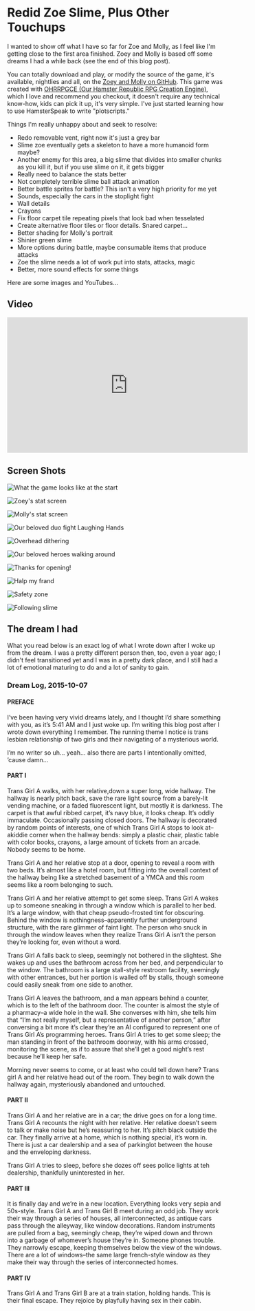 # Redid Zoe Slime, Plus Other Touchups

I wanted to show off what I have so far for Zoe and Molly, as I feel
like I'm getting close to the first area finished. Zoey and Molly is
based off some dreams I had a while back (see the end of this blog post).

You can totally download and play, or modify the source of the game, it's
available, nightlies and all, on the
<a href="https://github.com/lily-seabreeze/zoe-and-molly">Zoey and Molly
on GitHub</a>. This game was created with <a href="http://rpg.hamsterrepublic.com/ohrrpgce/Main_Page">OHRRPGCE (Our Hamster Republic RPG Creation Engine)</a>,
which I love and recommend you checkout,
it doesn't require any technical know-how, kids can pick it up, it's very
simple. I've just started learning how to use HamsterSpeak to write "plotscripts."

Things I'm really unhappy about and seek to resolve:

  * Redo removable vent, right now it's just a grey bar
  * Slime zoe eventually gets a skeleton to have a more humanoid form maybe?
  * Another enemy for this area, a big slime that divides into smaller chunks
    as you kill it, but if you use slime on it, it gets bigger
  * Really need to balance the stats better
  * Not completely terrible slime ball attack animation
  * Better battle sprites for battle? This isn't a very high priority for me yet
  * Sounds, especially the cars in the stoplight fight
  * Wall details
  * Crayons
  * Fix floor carpet tile repeating pixels that look bad when tesselated
  * Create alternative floor tiles or floor details. Snared carpet...
  * Better shading for Molly's portrait
  * Shinier green slime
  * More options during battle, maybe consumable items that produce attacks
  * Zoe the slime needs a lot of work put into stats, attacks, magic
  * Better, more sound effects for some things

Here are some images and YouTubes...

## Video

<iframe width="560" height="315" src="https://www.youtube.com/embed/A-H0K6YcaFM" frameborder="0" allowfullscreen></iframe>

## Screen Shots

![What the game looks like at the start](game-start.png)

![Zoey's stat screen](zoey-stats.png)

![Molly's stat screen](molly-stats.png)

![Our beloved duo fight Laughing Hands](fight-hands.png)

![Overhead dithering](overhead-dithering.png)

![Our beloved heroes walking around](heroes-walk.png)

![Thanks for opening!](thanks-for-opening.png)

![Halp my frand](help-frand.png)

![Safety zone](full-safe-zone.png)

![Following slime](follow-slime.png)

## The dream I had

What you read below is an exact log of what I wrote down after I woke up from the dream.
I was a pretty different person then, too, even a year ago; I didn't feel transitioned
yet and I was in a pretty dark place, and I still had a lot of emotional maturing to do
and a lot of sanity to gain.

### Dream Log, 2015-10-07

#### PREFACE

I’ve been having very vivid dreams lately, and I thought I’d share something with you, as it’s 5:41 AM and I just woke up. I’m writing this blog post after I wrote down everything I remember. The running theme I notice is trans lesbian relationship of two girls and their navigating of a mysterious world.

I’m no writer so uh… yeah… also there are parts I intentionally omitted, ’cause damn…

#### PART I

Trans Girl A walks, with her relative,down a super long, wide hallway. The hallway is nearly pitch back, save the rare light source from a barely-lit vending machine, or a faded fluorescent light, but mostly it is darkness. The carpet is that awful ribbed carpet, it’s navy blue, it looks cheap. It’s oddly immaculate. Occasionally passing closed doors. The hallway is decorated by random points of interests, one of which Trans Girl A stops to look at–akiddie corner when the hallway bends: simply a plastic chair, plastic table with color books, crayons, a large amount of tickets from an arcade. Nobody seems to be home.

Trans Girl A and her relative stop at a door, opening to reveal a room with two beds. It’s almost like a hotel room, but fitting into the overall context of the hallway being like a stretched basement of a YMCA and this room seems like a room belonging to such.

Trans Girl A and her relative attempt to get some sleep. Trans Girl A wakes up to someone sneaking in through a window which is parallel to her bed. It’s a large window, with that cheap pseudo-frosted tint for obscuring. Behind the window is nothingness–apparently further underground structure, with the rare glimmer of faint light. The person who snuck in through the window leaves when they realize Trans Girl A isn’t the person they’re looking for, even without a word.

Trans Girl A falls back to sleep, seemingly not bothered in the slightest. She wakes up and uses the bathroom across from her bed, and perpendicular to the window. The bathroom is a large stall-style restroom facility, seemingly with other entrances, but her portion is walled off by stalls, though someone could easily sneak from one side to another.

Trans Girl A leaves the bathroom, and a man appears behind a counter, which is to the left of the bathroom door. The counter is almost the style of a pharmacy–a wide hole in the wall. She converses with him, she tells him that “I’m not really myself, but a representative of another person,” after conversing a bit more it’s clear they’re an AI configured to represent one of Trans Girl A’s programming heroes. Trans Girl A tries to get some sleep; the man standing in front of the bathroom doorway, with his arms crossed, monitoring the scene, as if to assure that she’ll get a good night’s rest because he’ll keep her safe.

Morning never seems to come, or at least who could tell down here? Trans girl A and her relative head out of the room. They begin to walk down the hallway again, mysteriously abandoned and untouched.

#### PART II

Trans Girl A and her relative are in a car; the drive goes on for a long time. Trans Girl A recounts the night with her relative. Her relative doesn’t seem to talk or make noise but he’s reassuring to her. It’s pitch black outside the car. They finally arrive at a home, which is nothing special, it’s worn in. There is just a car dealership and a sea of parkinglot between the house and the enveloping darkness.

Trans Girl A tries to sleep, before she dozes off sees police lights at teh dealership, thankfully uninterested in her.

#### PART III

It is finally day and we’re in a new location. Everything looks very sepia and 50s-style. Trans Girl A and Trans Girl B meet during an odd job. They work their way through a series of houses, all interconnected, as antique cars pass through the alleyway, like window decorations. Random instruments are pulled from a bag, seemingly cheap, they’re wiped down and thrown into a garbage of whomever’s house they’re in. Someone phones trouble. They narrowly escape, keeping themselves below the view of the windows. There are a lot of windows–the same large french-style window as they make their way through the series of interconnected homes.

#### PART IV

Trans Girl A and Trans Girl B are at a train station, holding hands. This is their final escape. They rejoice by playfully having sex in their cabin.
